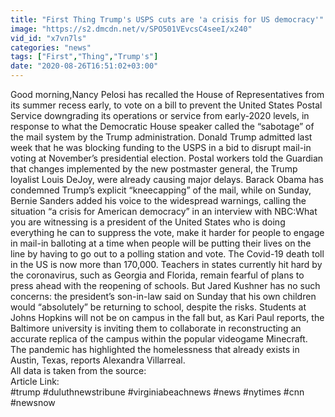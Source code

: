 ```yaml
---
title: "First Thing Trump's USPS cuts are 'a crisis for US democracy'"
image: "https://s2.dmcdn.net/v/SPO501VEvcsC4seeI/x240"
vid_id: "x7vn7ls"
categories: "news"
tags: ["First","Thing","Trump's"]
date: "2020-08-26T16:51:02+03:00"
---
```

Good morning,Nancy Pelosi has recalled the House of Representatives from its summer recess early, to vote on a bill to prevent the United States Postal Service downgrading its operations or service from early-2020 levels, in response to what the Democratic House speaker called the “sabotage” of the mail system by the Trump administration. Donald Trump admitted last week that he was blocking funding to the USPS in a bid to disrupt mail-in voting at November’s presidential election. Postal workers told the Guardian that changes implemented by the new postmaster general, the Trump loyalist Louis DeJoy, were already causing major delays. Barack Obama has condemned Trump’s explicit “kneecapping” of the mail, while on Sunday, Bernie Sanders added his voice to the widespread warnings, calling the situation “a crisis for American democracy” in an interview with NBC:What you are witnessing is a president of the United States who is doing everything he can to suppress the vote, make it harder for people to engage in mail-in balloting at a time when people will be putting their lives on the line by having to go out to a polling station and vote. The Covid-19 death toll in the US is now more than 170,000. Teachers in states currently hit hard by the coronavirus, such as Georgia and Florida, remain fearful of plans to press ahead with the reopening of schools. But Jared Kushner has no such concerns: the president’s son-in-law said on Sunday that his own children would “absolutely” be returning to school, despite the risks. Students at Johns Hopkins will not be on campus in the fall but, as Kari Paul reports, the Baltimore university is inviting them to collaborate in reconstructing an accurate replica of the campus within the popular videogame Minecraft. The pandemic has highlighted the homelessness that already exists in Austin, Texas, reports Alexandra Villarreal.   <br>All data is taken from the source:   <br>Article Link:   <br>#trump #duluthnewstribune #virginiabeachnews #news #nytimes #cnn #newsnow
